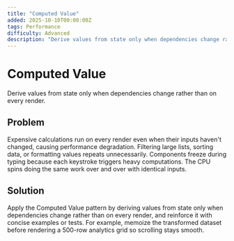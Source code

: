 ```yaml
---
title: "Computed Value"
added: 2025-10-10T00:00:00Z
tags: Performance
difficulty: Advanced
description: "Derive values from state only when dependencies change rather than on every render."
---
```

# Computed Value

Derive values from state only when dependencies change rather than on every render.

## Problem

Expensive calculations run on every render even when their inputs haven't changed, causing performance degradation. Filtering large lists, sorting data, or formatting values repeats unnecessarily. Components freeze during typing because each keystroke triggers heavy computations. The CPU spins doing the same work over and over with identical inputs.

## Solution

Apply the Computed Value pattern by deriving values from state only when dependencies change rather than on every render, and reinforce it with concise examples or tests. For example, memoize the transformed dataset before rendering a 500-row analytics grid so scrolling stays smooth.
